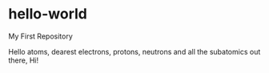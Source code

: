 # hello-world
My First Repository

Hello atoms,
dearest electrons, protons, neutrons and all the subatomics out there, Hi!
